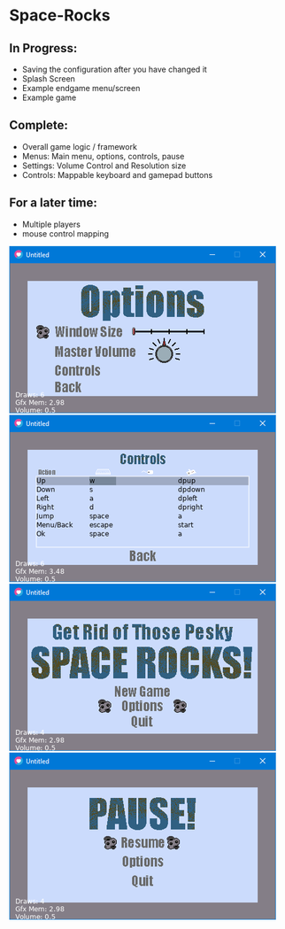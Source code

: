 # Space-Rocks

## In Progress:
- Saving the configuration after you have changed it
- Splash Screen
- Example endgame menu/screen
- Example game

## Complete:
- Overall game logic / framework
- Menus: Main menu, options, controls, pause
- Settings: Volume Control and Resolution size
- Controls: Mappable keyboard and gamepad buttons

## For a later time:
- Multiple players
- mouse control mapping


![screenshot](./screenshot1.png)
![screenshot](./screenshot2.png)
![screenshot](./screenshot3.png)
![screenshot](./screenshot4.png)
